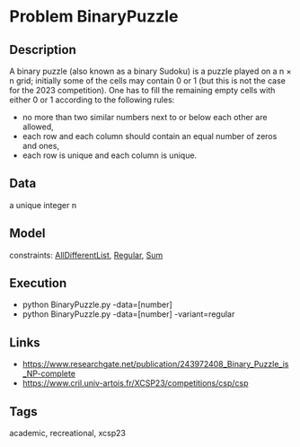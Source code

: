 # Problem BinaryPuzzle
## Description
A binary puzzle (also known as a binary Sudoku) is a puzzle played on a n × n grid;
initially some of the cells may contain 0 or 1 (but this is not the case for the 2023 competition).
One has to fill the remaining empty cells with either 0 or 1 according to the following rules:
  -  no more than two similar numbers next to or below each other are allowed,
  -  each row and each column should contain an equal number of zeros and ones,
  - each row is unique and each column is unique.

## Data
  a unique integer n

## Model
  constraints: [AllDifferentList](http://pycsp.org/documentation/constraints/AllDifferentList), [Regular](http://pycsp.org/documentation/constraints/Regular), [Sum](http://pycsp.org/documentation/constraints/Sum)

## Execution
  - python BinaryPuzzle.py -data=[number]
  - python BinaryPuzzle.py -data=[number] -variant=regular

## Links
  - https://www.researchgate.net/publication/243972408_Binary_Puzzle_is_NP-complete
  - https://www.cril.univ-artois.fr/XCSP23/competitions/csp/csp

## Tags
  academic, recreational, xcsp23
